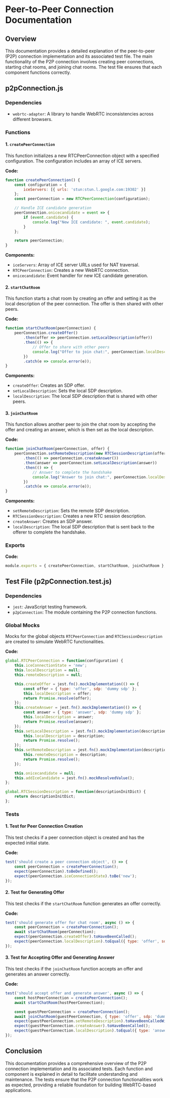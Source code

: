 # Peer-to-Peer Connection Documentation

## Overview

This documentation provides a detailed explanation of the peer-to-peer (P2P) connection implementation and its associated test file. The main functionality of the P2P connection involves creating peer connections, starting chat rooms, and joining chat rooms. The test file ensures that each component functions correctly.

## p2pConnection.js

### Dependencies

- `webrtc-adapter`: A library to handle WebRTC inconsistencies across different browsers.

### Functions

#### 1. `createPeerConnection`

This function initializes a new RTCPeerConnection object with a specified configuration. The configuration includes an array of ICE servers. 

**Code:**
```javascript
function createPeerConnection() {
    const configuration = {
        iceServers: [{ urls: 'stun:stun.l.google.com:19302' }]
    };
    const peerConnection = new RTCPeerConnection(configuration);

    // Handle ICE candidate generation
    peerConnection.onicecandidate = event => {
        if (event.candidate) {
            console.log("New ICE candidate: ", event.candidate);
        }
    };

    return peerConnection;
}
```

**Components:**
- `iceServers`: Array of ICE server URLs used for NAT traversal.
- `RTCPeerConnection`: Creates a new WebRTC connection.
- `onicecandidate`: Event handler for new ICE candidate generation.

#### 2. `startChatRoom`

This function starts a chat room by creating an offer and setting it as the local description of the peer connection. The offer is then shared with other peers.

**Code:**
```javascript
function startChatRoom(peerConnection) {
    peerConnection.createOffer()
        .then(offer => peerConnection.setLocalDescription(offer))
        .then(() => {
            // Offer to share with other peers
            console.log("Offer to join chat:", peerConnection.localDescription);
        })
        .catch(e => console.error(e));
}
```

**Components:**
- `createOffer`: Creates an SDP offer.
- `setLocalDescription`: Sets the local SDP description.
- `localDescription`: The local SDP description that is shared with other peers.

#### 3. `joinChatRoom`

This function allows another peer to join the chat room by accepting the offer and creating an answer, which is then set as the local description.

**Code:**
```javascript
function joinChatRoom(peerConnection, offer) {
    peerConnection.setRemoteDescription(new RTCSessionDescription(offer))
        .then(() => peerConnection.createAnswer())
        .then(answer => peerConnection.setLocalDescription(answer))
        .then(() => {
            // Answer to complete the handshake
            console.log("Answer to join chat:", peerConnection.localDescription);
        })
        .catch(e => console.error(e));
}
```

**Components:**
- `setRemoteDescription`: Sets the remote SDP description.
- `RTCSessionDescription`: Creates a new RTC session description.
- `createAnswer`: Creates an SDP answer.
- `localDescription`: The local SDP description that is sent back to the offerer to complete the handshake.

### Exports

**Code:**
```javascript
module.exports = { createPeerConnection, startChatRoom, joinChatRoom };
```

## Test File (p2pConnection.test.js)

### Dependencies

- `jest`: JavaScript testing framework.
- `p2pConnection`: The module containing the P2P connection functions.

### Global Mocks

Mocks for the global objects `RTCPeerConnection` and `RTCSessionDescription` are created to simulate WebRTC functionalities.

**Code:**
```javascript
global.RTCPeerConnection = function(configuration) {
    this.iceConnectionState = 'new';
    this.localDescription = null;
    this.remoteDescription = null;

    this.createOffer = jest.fn().mockImplementation(() => {
        const offer = { type: 'offer', sdp: 'dummy sdp' };
        this.localDescription = offer;
        return Promise.resolve(offer);
    });
    this.createAnswer = jest.fn().mockImplementation(() => {
        const answer = { type: 'answer', sdp: 'dummy sdp' };
        this.localDescription = answer;
        return Promise.resolve(answer);
    });
    this.setLocalDescription = jest.fn().mockImplementation(description => {
        this.localDescription = description;
        return Promise.resolve();
    });
    this.setRemoteDescription = jest.fn().mockImplementation(description => {
        this.remoteDescription = description;
        return Promise.resolve();
    });

    this.onicecandidate = null;
    this.addIceCandidate = jest.fn().mockResolvedValue();
};

global.RTCSessionDescription = function(descriptionInitDict) {
    return descriptionInitDict;
};
```

### Tests

#### 1. Test for Peer Connection Creation

This test checks if a peer connection object is created and has the expected initial state.

**Code:**
```javascript
test('should create a peer connection object', () => {
    const peerConnection = createPeerConnection();
    expect(peerConnection).toBeDefined();
    expect(peerConnection.iceConnectionState).toBe('new');
});
```

#### 2. Test for Generating Offer

This test checks if the `startChatRoom` function generates an offer correctly.

**Code:**
```javascript
test('should generate offer for chat room', async () => {
    const peerConnection = createPeerConnection();
    await startChatRoom(peerConnection);
    expect(peerConnection.createOffer).toHaveBeenCalled();
    expect(peerConnection.localDescription).toEqual({ type: 'offer', sdp: 'dummy sdp' });
});
```

#### 3. Test for Accepting Offer and Generating Answer

This test checks if the `joinChatRoom` function accepts an offer and generates an answer correctly.

**Code:**
```javascript
test('should accept offer and generate answer', async () => {
    const hostPeerConnection = createPeerConnection();
    await startChatRoom(hostPeerConnection);

    const guestPeerConnection = createPeerConnection();
    await joinChatRoom(guestPeerConnection, { type: 'offer', sdp: 'dummy sdp' });
    expect(guestPeerConnection.setRemoteDescription).toHaveBeenCalledWith({ type: 'offer', sdp: 'dummy sdp' });
    expect(guestPeerConnection.createAnswer).toHaveBeenCalled();
    expect(guestPeerConnection.localDescription).toEqual({ type: 'answer', sdp: 'dummy sdp' });
});
```

## Conclusion

This documentation provides a comprehensive overview of the P2P connection implementation and its associated tests. Each function and component is explained in detail to facilitate understanding and maintenance. The tests ensure that the P2P connection functionalities work as expected, providing a reliable foundation for building WebRTC-based applications.


